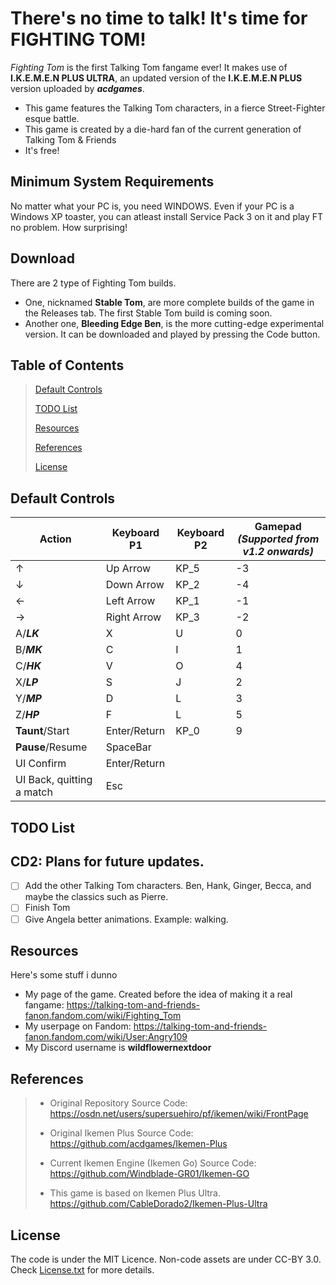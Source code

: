 # There's no time to talk! It's time for FIGHTING TOM!
*Fighting Tom* is the first Talking Tom fangame ever! It makes use of **I.K.E.M.E.N PLUS ULTRA**, an updated version of the **I.K.E.M.E.N PLUS** version uploaded by ***acdgames***.

- This game features the Talking Tom characters, in a fierce Street-Fighter esque battle.
- This game is created by a die-hard fan of the current generation of Talking Tom & Friends
- It's free!

## Minimum System Requirements
No matter what your PC is, you need WINDOWS. Even if your PC is a Windows XP toaster, you can atleast install Service Pack 3 on it and play FT no problem. How surprising!

## Download
There are 2 type of Fighting Tom builds.
- One, nicknamed **Stable Tom**, are more complete builds of the game in the Releases tab. The first Stable Tom build is coming soon.
- Another one, **Bleeding Edge Ben**, is the more cutting-edge experimental version. It can be downloaded and played by pressing the Code button.

## Table of Contents

>[Default Controls](#default-controls)
>
>[TODO List](#todo-list)
>
>[Resources](#resources)
>
>[References](#references)
>
>[License](#license)

## Default Controls
| Action | Keyboard P1 | Keyboard P2 | Gamepad *(Supported from v1.2 onwards)* |
| --- | --- | --- | --- |
| ↑ | Up Arrow | KP_5 | -3 |
| ↓ | Down Arrow | KP_2 | -4 |
| ← | Left Arrow | KP_1 | -1 |
| → | Right Arrow | KP_3 | -2 |
| A/***LK*** | X | U | 0 |
| B/***MK*** | C | I | 1 |
| C/***HK*** | V | O | 4 |
| X/***LP*** | S | J | 2 |
| Y/***MP*** | D | L | 3 |
| Z/***HP*** | F | L | 5 |
| **Taunt**/Start | Enter/Return | KP_0 | 9 |
| **Pause**/Resume | SpaceBar |  |  |
| UI Confirm | Enter/Return |  |  |
| UI Back, quitting a match | Esc |  |  |

## TODO List
CD2: Plans for future updates.
------------
- [ ] Add the other Talking Tom characters. Ben, Hank, Ginger, Becca, and maybe the classics such as Pierre.
- [ ] Finish Tom
- [ ] Give Angela better animations. Example: walking.

## Resources
Here's some stuff i dunno
- My page of the game. Created before the idea of making it a real fangame: https://talking-tom-and-friends-fanon.fandom.com/wiki/Fighting_Tom
- My userpage on Fandom: https://talking-tom-and-friends-fanon.fandom.com/wiki/User:Angry109
- My Discord username is **wildflowernextdoor**

## References
>- Original Repository Source Code:
>https://osdn.net/users/supersuehiro/pf/ikemen/wiki/FrontPage
>
>- Original Ikemen Plus Source Code:
>https://github.com/acdgames/Ikemen-Plus
>
>- Current Ikemen Engine (Ikemen Go) Source Code:
>https://github.com/Windblade-GR01/Ikemen-GO
>
>- This game is based on Ikemen Plus Ultra.
>https://github.com/CableDorado2/Ikemen-Plus-Ultra

## License
The code is under the MIT Licence.
Non-code assets are under CC-BY 3.0.
Check [License.txt](License.txt) for more details.

